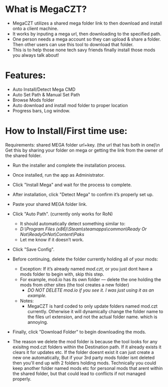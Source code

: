 # What is MegaCZT?
- MegaCZT utilizes a shared mega folder link to then download and install onto a client machine.
- It works by inputing a mega url, then downloading to the specified path.
- One person needs a mega account so they can upload & share a folder. Then other users can use this tool to download that folder.
- This is to help those none tech savy friends finally install those mods you always talk about!
# Features:
- Auto Install/Detect Mega CMD
- Auto Set Path & Manual Set Path
- Browse Mods folder
- Auto download and install mod folder to proper location
- Progress bars, Log window.
# How to Install/First time use:
  Requirements: shared MEGA folder url+key. (the url that has both in one)\n
  Get this by sharing your folder on mega or getting the link from the owner of the shared folder.
- Run the installer and complete the installation process.
- Once installed, run the app as Administrator.
- Click "Install Mega" and wait for the process to complete.
- After installation, click "Detect Mega" to confirm it’s properly set up.
- Paste your shared MEGA folder link.
- Click "Auto Path". (currently only works for RoN)
  - It should automatically detect something similar to:
  -  *D:\Program Files (x86)\Steam\steamapps\common\Ready Or Not\ReadyOrNot\Content\Paks*
  -  Let me know if it doesn’t work.
- Click "Save Config".
- Before continuing, delete the folder currently holding all of your mods:
  - Exception: If it’s already named *mod.czt*, or you just dont have a mods folder to begin with, skip this step.
  - For example, mod.io has its own folder — delete the one holding the mods from other sites (the tool creates a new folder)
    - *DO NOT DELETE mod.io if you see it. I was just using it as an example.* 
  - Notes:
    - MegaCZT is hard coded to only update folders named mod.czt currently. Otherwise it will dynamically change the  folder name to the files url extension, and not the actual folder name. which is annoying.
- Finally, click "Download Folder" to begin downloading the mods.

- The reason we delete the mod folder is because the tool looks for any exisitng mod.czt folders within the Destination path. If it already exists it clears it for updates etc. If the folder doesnt exist it can just create a new one automatically, But if your 3rd party mods folder isnt deleted then you'll end up with 2 folders holding mods. Technically you could keep another folder named mods etc for personal mods that arent within the shared folder, but that could lead to conflicts if not managed properly.



















